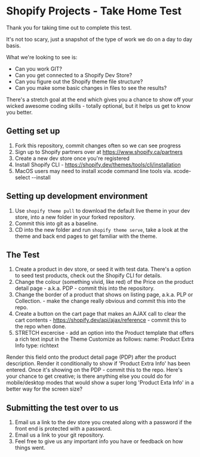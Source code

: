 # Shopify Projects - Take Home Test

Thank you for taking time out to complete this test.

It's not too scary, just a snapshot of the type of work we do on a day to day basis.

What we're looking to see is:

- Can you work GIT?
- Can you get connected to a Shopify Dev Store?
- Can you figure out the Shopify theme file structure?
- Can you make some basic changes in files to see the results?

There's a stretch goal at the end which gives you a chance to show off your wicked awesome coding skills - totally optional, but it helps us get to know you better.

## Getting set up

1. Fork this repository, commit changes often so we can see progress
2. Sign up to Shopify partners over at https://www.shopify.ca/partners
3. Create a new dev store once you're registered
4. Install Shopify CLI - https://shopify.dev/themes/tools/cli/installation
5. MacOS users may need to install xcode command line tools via.  xcode-select --install

## Setting up development environment

1. Use `shopify theme pull` to download the default live theme in your dev store, into a new folder in your forked repository.
2. Commit this into git as a baseline.
3. CD into the new folder and run `shopify theme serve`, take a look at the theme and back end pages to get familiar with the theme.

## The Test

1. Create a product in dev store, or seed it with test data. There's a option to seed test products, check out the Shopify CLI for details.
2. Change the colour (something vivid, like red) of the Price on the product detail page - a.k.a. PDP - commit this into the repository.
3. Change the border of a product that shows on listing page, a.k.a. PLP or Collection. - make the change really obvious and commit this into the repo.
4. Create a button on the cart page that makes an AJAX call to clear the cart contents - https://shopify.dev/api/ajax/reference - commit this to the repo when done.
5. STRETCH excercise - add an option into the Product template that offers a rich text input in the Theme Customize as follows:
   name: Product Extra Info
   type: richtext

Render this field onto the product detail page (PDP) after the product description. Render it conditionally to show if 'Product Extra Info' has been entered. Once it's showing on the PDP - commit this to the repo.
Here's your chance to get creative; is there anything else you could do for mobile/desktop modes that would show a super long 'Product Exta Info' in a better way for the screen size?

## Submitting the test over to us

1. Email us a link to the dev store you created along with a password if the front end is protected with a password.
2. Email us a link to your git repository.
3. Feel free to give us any important info you have or feedback on how things went.